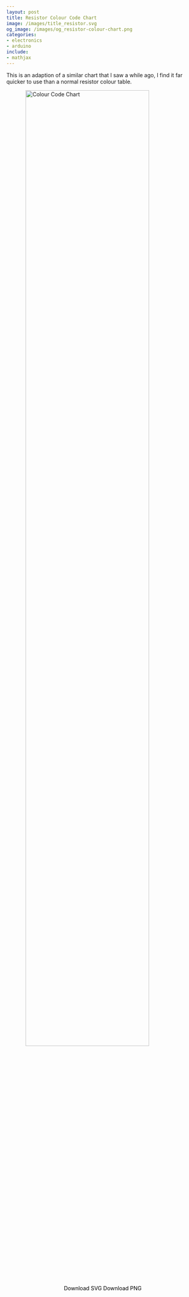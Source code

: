 ```yaml
---
layout: post
title: Resistor Colour Code Chart
image: /images/title_resistor.svg
og_image: /images/og_resistor-colour-chart.png
categories:
- electronics
- arduino
include:
- mathjax
---
```


This is an adaption of a similar chart that I saw a while ago, I find it far quicker to use than a normal resistor colour table.

<img width="80%" style="display: block; margin-left: auto; margin-right: auto;"  title="Colour Code Chart" src="{{ site.baseurl }}/images/resistor-colour-chart.svg"/>

<style>
a.button {
    -webkit-appearance: button;
    -moz-appearance: button;
    appearance: button;

    text-decoration: none;
    color: initial;
}
</style>

<div style="text-align: center;">
	<a href="{{ site.baseurl }}/images/resistor-colour-chart.svg" class="button" download>Download SVG</a>
	<a href="{{ site.baseurl }}/images/resistor-colour-chart.png" class="button" download>Download PNG</a>
</div>
<br>
